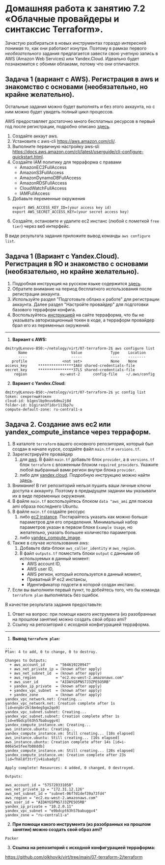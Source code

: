 # Домашняя работа к занятию 7.2 «Облачные провайдеры и синтаксис Terraform».

Зачастую разбираться в новых инструментах гораздо интересней понимая то, как они работают изнутри. 
Поэтому в рамках первого *необязательного* задания предлагается завести свою учетную запись в AWS (Amazon Web Services) или Yandex.Cloud.
Идеально будет познакомится с обоими облаками, потому что они отличаются. 

## Задача 1 (вариант с AWS). Регистрация в aws и знакомство с основами (необязательно, но крайне желательно).

Остальные задания можно будет выполнять и без этого аккаунта, но с ним можно будет увидеть полный цикл процессов. 

AWS предоставляет достаточно много бесплатных ресурсов в первый год после регистрации, подробно описано [здесь](https://aws.amazon.com/free/).
1. Создайте аккаут aws.
1. Установите c aws-cli https://aws.amazon.com/cli/.
1. Выполните первичную настройку aws-sli https://docs.aws.amazon.com/cli/latest/userguide/cli-configure-quickstart.html.
1. Создайте IAM политику для терраформа c правами
    * AmazonEC2FullAccess
    * AmazonS3FullAccess
    * AmazonDynamoDBFullAccess
    * AmazonRDSFullAccess
    * CloudWatchFullAccess
    * IAMFullAccess
1. Добавьте переменные окружения 
    ```
    export AWS_ACCESS_KEY_ID=(your access key id)
    export AWS_SECRET_ACCESS_KEY=(your secret access key)
    ```
1. Создайте, остановите и удалите ec2 инстанс (любой с пометкой `free tier`) через веб интерфейс. 

В виде результата задания приложите вывод команды `aws configure list`.

## Задача 1 (Вариант с Yandex.Cloud). Регистрация в ЯО и знакомство с основами (необязательно, но крайне желательно).

1. Подробная инструкция на русском языке содержится [здесь](https://cloud.yandex.ru/docs/solutions/infrastructure-management/terraform-quickstart).
2. Обратите внимание на период бесплатного использования после регистрации аккаунта. 
3. Используйте раздел "Подготовьте облако к работе" для регистрации аккаунта. Далее раздел "Настройте провайдер" для подготовки
базового терраформ конфига.
4. Воспользуйтесь [инструкцией](https://registry.terraform.io/providers/yandex-cloud/yandex/latest/docs) на сайте терраформа, что бы 
не указывать авторизационный токен в коде, а терраформ провайдер брал его из переменных окружений.

---

1. **Вариант с AWS:**

```
dmitry@Lenovo-B50:~/netology/virt/07-terraform-2$ aws configure list
      Name                    Value             Type    Location
      ----                    -----             ----    --------
   profile                <not set>             None    None
access_key     ****************IA6V shared-credentials-file
secret_key     ****************37LS shared-credentials-file
    region               eu-west-2      config-file    ~/.aws/config
```


2. **Вариант с Yandex.Cloud:**

```
dmitry@Lenovo-B50:~/netology/virt/07-terraform-2$ yc config list
token: секретныйтокен
cloud-id: b1geslbp9nuv6dmu2j8d
folder-id: b1giran3f1dor113bp7u
compute-default-zone: ru-central1-a
```

## Задача 2. Создание aws ec2 или yandex_compute_instance через терраформ. 

1. В каталоге `terraform` вашего основного репозитория, который был создан в начале курсе, создайте файл `main.tf` и `versions.tf`.
2. Зарегистрируйте провайдер 
   1. для [aws](https://registry.terraform.io/providers/hashicorp/aws/latest/docs). В файл `main.tf` добавьте
   блок `provider`, а в `versions.tf` блок `terraform` с вложенным блоком `required_providers`. Укажите любой выбранный вами регион 
   внутри блока `provider`.
   2. либо для [yandex.cloud](https://registry.terraform.io/providers/yandex-cloud/yandex/latest/docs). Подробную инструкцию можно найти 
   [здесь](https://cloud.yandex.ru/docs/solutions/infrastructure-management/terraform-quickstart).
3. Внимание! В гит репозиторий нельзя пушить ваши личные ключи доступа к аккаунту. Поэтому в предыдущем задании мы указывали
их в виде переменных окружения. 
4. В файле `main.tf` воспользуйтесь блоком `data "aws_ami` для поиска ami образа последнего Ubuntu.  
5. В файле `main.tf` создайте рессурс 
   1. либо [ec2 instance](https://registry.terraform.io/providers/hashicorp/aws/latest/docs/resources/instance).
   Постарайтесь указать как можно больше параметров для его определения. Минимальный набор параметров указан в первом блоке 
   `Example Usage`, но желательно, указать большее количество параметров.
   2. либо [yandex_compute_image](https://registry.terraform.io/providers/yandex-cloud/yandex/latest/docs/resources/compute_image).
6. Также в случае использования aws:
   1. Добавьте data-блоки `aws_caller_identity` и `aws_region`.
   2. В файл `outputs.tf` поместить блоки `output` с данными об используемых в данный момент: 
       * AWS account ID,
       * AWS user ID,
       * AWS регион, который используется в данный момент, 
       * Приватный IP ec2 инстансы,
       * Идентификатор подсети в которой создан инстанс.  
7. Если вы выполнили первый пункт, то добейтесь того, что бы команда `terraform plan` выполнялась без ошибок. 


В качестве результата задания предоставьте:
1. Ответ на вопрос: при помощи какого инструмента (из разобранных на прошлом занятии) можно создать свой образ ami?
1. Ссылку на репозиторий с исходной конфигурацией терраформа.  
 
---

1. **Вывод `terraform plan`:**

```
...
Plan: 4 to add, 0 to change, 0 to destroy.

Changes to Outputs:
  + aws_account_id     = "564619220947"
  + aws_net_private_ip = (known after apply)
  + aws_net_subnet_id  = (known after apply)
  + aws_region         = "ec2.eu-west-2.amazonaws.com"
  + aws_user_id        = "AIDAYG5PNS7J3ZPE5O5RB"
  + yandex_ip_private  = (known after apply)
  + yandex_vpc_subnet  = (known after apply)
  + yandex_zone        = (known after apply)
yandex_vpc_network.net: Creating...
yandex_vpc_network.net: Creation complete after 1s [id=enpbr2kl6m4eg5go2qo9]
yandex_vpc_subnet.subnet: Creating...
yandex_vpc_subnet.subnet: Creation complete after 1s [id=e9bdcpt63h57babuggv4]
yandex_compute_instance.vm: Creating...
aws_instance.ubuntu: Creating...
yandex_compute_instance.vm: Still creating... [10s elapsed]
aws_instance.ubuntu: Still creating... [10s elapsed]
aws_instance.ubuntu: Creation complete after 14s [id=i-006e5e5fee7b08ddb]
yandex_compute_instance.vm: Still creating... [20s elapsed]
yandex_compute_instance.vm: Creation complete after 23s [id=fhml8f3trfjv4iubadgf]

Apply complete! Resources: 4 added, 0 changed, 0 destroyed.

Outputs:

aws_account_id = "575720331058"
aws_net_private_ip = "172.31.12.126"
aws_net_subnet_id = "subnet-06f7d1def39a73fd4"
aws_region = "ec2.eu-west-2.amazonaws.com"
aws_user_id = "AIDAYG5PNS7J3ZPE5O5RB"
yandex_ip_private = "10.2.0.11"
yandex_vpc_subnet = "e9bdcpt63h57babuggv4"
yandex_zone = "ru-central1-a"
```
2. **При помощи какого инструмента (из разобранных на прошлом занятии) можно создать свой образ ami?**
```
Packer
```

3. **Ссылка на репозиторий с исходной конфигурацией терраформа:**

https://github.com/olkhovik/virt/tree/main/07-terraform-2/terraform
